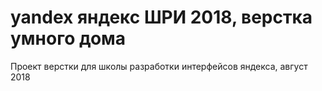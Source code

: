 # yandex яндекс ШРИ 2018, верстка умного дома
Проект верстки для школы разработки интерфейсов яндекса, август 2018
